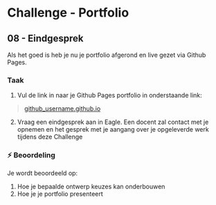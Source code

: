 # Challenge - Portfolio
## 08 - Eindgesprek

Als het goed is heb je nu je portfolio afgerond en live gezet via Github Pages.

### Taak

1. Vul de link in naar je Github Pages portfolio in onderstaande link:  
> [github_username.github.io](github_username.github.io)
2. Vraag een eindgesprek aan in Eagle. Een docent zal contact met je opnemen en het gesprek met je aangang over je opgeleverde werk tijdens deze Challenge

### :zap: Beoordeling

Je wordt beoordeeld op:  

1. Hoe je bepaalde ontwerp keuzes kan onderbouwen
2. Hoe je je portfolio presenteert